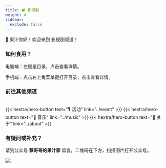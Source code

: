 ```yaml
---
title: 📽️ 影视剧
weight: 4
sidebar:
  exclude: false
---
```


🧃 果汁你好！欢迎来到 影视剧频道！

<!--more-->

### 如何食用？

电脑端：左侧是目录，点击查看详情。

手机端：点击右上角菜单键打开目录，点击查看详情。

### 前往其他频道
<br>
{{< hextra/hero-button text="🎙️ 活动" link="../event" >}}
<!-- {{< hextra/hero-button text="📺 电视节目" link="../show" >}} -->
{{< hextra/hero-button text="🎻 音乐" link="../music" >}}
<!-- {{< hextra/hero-button text="📚 文章" link="../article" >}} -->
{{< hextra/hero-button text="👋 关于" link="../about" >}}

### 有疑问或补充？

请到公众号  **蔡哥哥的果汁家**  留言，二维码在下方，扫描图片打开公众号。

<img src="../qrcode.jpg">